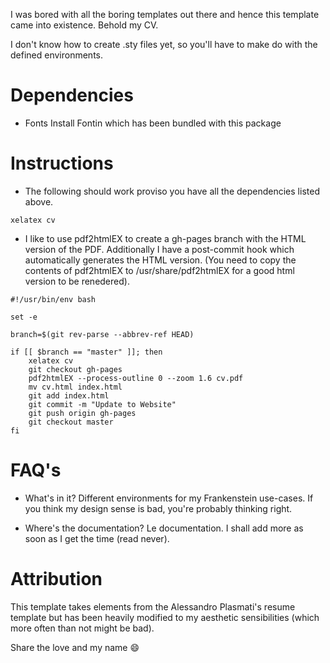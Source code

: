 I was bored with all the boring templates out there and hence this template came into existence.
Behold my CV.

I don't know how to create .sty files yet, so you'll have to make do with the defined environments.

# Dependencies

- Fonts
  Install Fontin which has been bundled with this package

# Instructions

- The following should work proviso you have all the dependencies listed above.

```shell
xelatex cv
```

- I like to use pdf2htmlEX to create a gh-pages branch with the HTML version of the PDF.
  Additionally I have a post-commit hook which automatically generates the HTML version.
  (You need to copy the contents of pdf2htmlEX to /usr/share/pdf2htmlEX for a good html
  version to be renedered).

```shell
#!/usr/bin/env bash

set -e

branch=$(git rev-parse --abbrev-ref HEAD)

if [[ $branch == "master" ]]; then
    xelatex cv
    git checkout gh-pages
    pdf2htmlEX --process-outline 0 --zoom 1.6 cv.pdf
    mv cv.html index.html
    git add index.html
    git commit -m "Update to Website"
    git push origin gh-pages
    git checkout master
fi
```

# FAQ's

- What's in it?
  Different environments for my Frankenstein use-cases.
  If you think my design sense is bad, you're probably thinking right.

- Where's the documentation?
  Le documentation. I shall add more as soon as I get the time (read never).

# Attribution

This template takes elements from the Alessandro Plasmati's resume template but has been heavily modified
to my aesthetic sensibilities (which more often than not might be bad).

Share the love and my name 😄
